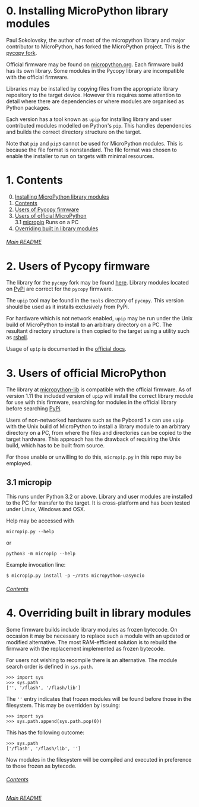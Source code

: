 # 0. Installing MicroPython library modules

Paul Sokolovsky, the author of most of the micropython library and major
contributor to MicroPython, has forked the MicroPython project. This is the
[pycopy fork](https://github.com/pfalcon/pycopy).

Official firmware may be found on [micropython.org](https://micropython.org/).
Each firmware build has its own library. Some modules in the Pycopy library are
incompatible with the official firmware.

Libraries may be installed by copying files from the appropriate library
repository to the target device. However this requires some attention to detail
where there are dependencies or where modules are organised as Python packages.

Each version has a tool known as `upip` for installing library and user
contributed modules modelled on Python's `pip`. This handles dependencies and
builds the correct directory structure on the target.

Note that `pip` and `pip3` cannot be used for MicroPython modules. This is
because the file format is nonstandard. The file format was chosen to enable
the installer to run on targets with minimal resources.

# 1. Contents

 0. [Installing MicroPython library modules](./README.md#0-installing-micropython-library-modules)  
 1. [Contents](./README.md#1-contents)  
 2. [Users of Pycopy firmware](./README.md#2-users-of-pycopy-firmware)  
 3. [Users of official MicroPython](./README.md#3-users-of-official-micropython)  
  3.1 [micropip](./README.md#31-micropip) Runs on a PC  
 4. [Overriding built in library modules](./README.md#4-overriding-built-in-library-modules)  

###### [Main README](../README.md)

# 2. Users of Pycopy firmware

The library for the `pycopy` fork may be found [here](https://github.com/pfalcon/micropython-lib).
Library modules located on [PyPi](https://pypi.org/) are correct for the
`pycopy` firmware.

The `upip` tool may be found in the `tools` directory of `pycopy`. This version
should be used as it installs exclusively from PyPi.

For hardware which is not network enabled, `upip` may be run under the Unix
build of MicroPython to install to an arbitrary directory on a PC. The
resultant directory structure is then copied to the target using a utility such
as [rshell](https://github.com/dhylands/rshell).

Usage of `upip` is documented in the
[official docs](http://docs.micropython.org/en/latest/reference/packages.html).

# 3. Users of official MicroPython

The library at [micropython-lib](https://github.com/micropython/micropython-lib)
is compatible with the official firmware. As of version 1.11 the included
version of `upip` will install the correct library module for use with this
firmware, searching for modules in the official library before searching
[PyPi](https://pypi.org/).

Users of non-networked hardware such as the Pyboard 1.x can use `upip` with the
Unix build of MicroPython to install a library module to an arbitrary directory
on a PC, from where the files and directories can be copied to the target
hardware. This approach has the drawback of requiring the Unix build, which has
to be built from source.

For those unable or unwilling to do this, `micropip.py` in this repo may be
employed.

## 3.1 micropip

This runs under Python 3.2 or above. Library and user modules are installed to
the PC for transfer to the target. It is cross-platform and has been tested
under Linux, Windows and OSX.

Help may be accessed with

```
micropip.py --help
```
or

```
python3 -m micropip --help
```
Example invocation line:
```
$ micropip.py install -p ~/rats micropython-uasyncio
```

###### [Contents](./README.md#1-contents)

# 4. Overriding built in library modules

Some firmware builds include library modules as frozen bytecode. On occasion it
may be necessary to replace such a module with an updated or modified
alternative. The most RAM-efficient solution is to rebuild the firmware with
the replacement implemented as frozen bytecode.

For users not wishing to recompile there is an alternative. The module search
order is defined in `sys.path`.

```
>>> import sys
>>> sys.path
['', '/flash', '/flash/lib']
```
The `''` entry indicates that frozen modules will be found before those in the
filesystem. This may be overridden by issuing:
```
>>> import sys
>>> sys.path.append(sys.path.pop(0))
```
This has the following outcome:
```
>>> sys.path
['/flash', '/flash/lib', '']
```
Now modules in the filesystem will be compiled and executed in preference to
those frozen as bytecode.

###### [Contents](./README.md#1-contents)

###### [Main README](../README.md)
